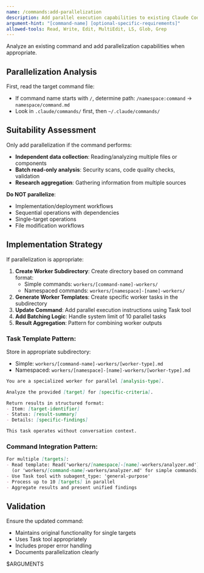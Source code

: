 ```yaml
---
name: /commands:add-parallelization
description: Add parallel execution capabilities to existing Claude Code commands
argument-hint: "[command-name] [optional-specific-requirements]"
allowed-tools: Read, Write, Edit, MultiEdit, LS, Glob, Grep
---
```


Analyze an existing command and add parallelization capabilities when appropriate.

## Parallelization Analysis

First, read the target command file:
- If command name starts with `/`, determine path: `/namespace:command` → `namespace/command.md`
- Look in `.claude/commands/` first, then `~/.claude/commands/`

## Suitability Assessment

Only add parallelization if the command performs:
- **Independent data collection**: Reading/analyzing multiple files or components
- **Batch read-only analysis**: Security scans, code quality checks, validation
- **Research aggregation**: Gathering information from multiple sources

**Do NOT parallelize**:
- Implementation/deployment workflows
- Sequential operations with dependencies
- Single-target operations
- File modification workflows

## Implementation Strategy

If parallelization is appropriate:

1. **Create Worker Subdirectory**: Create directory based on command format:
   - Simple commands: `workers/[command-name]-workers/`
   - Namespaced commands: `workers/[namespace]-[name]-workers/`
2. **Generate Worker Templates**: Create specific worker tasks in the subdirectory
3. **Update Command**: Add parallel execution instructions using Task tool
4. **Add Batching Logic**: Handle system limit of 10 parallel tasks
5. **Result Aggregation**: Pattern for combining worker outputs

### Task Template Pattern:
Store in appropriate subdirectory:
- Simple: `workers/[command-name]-workers/[worker-type].md`
- Namespaced: `workers/[namespace]-[name]-workers/[worker-type].md`
```markdown
You are a specialized worker for parallel [analysis-type]. 

Analyze the provided [target] for [specific-criteria].

Return results in structured format:
- Item: [target-identifier]
- Status: [result-summary]
- Details: [specific-findings]

This task operates without conversation context.
```

### Command Integration Pattern:
```markdown
For multiple [targets]:
- Read template: Read('workers/[namespace]-[name]-workers/analyzer.md')
  (or 'workers/[command-name]-workers/analyzer.md' for simple commands)
- Use Task tool with subagent_type: 'general-purpose'
- Process up to 10 [targets] in parallel
- Aggregate results and present unified findings
```

## Validation

Ensure the updated command:
- Maintains original functionality for single targets
- Uses Task tool appropriately
- Includes proper error handling
- Documents parallelization clearly

$ARGUMENTS